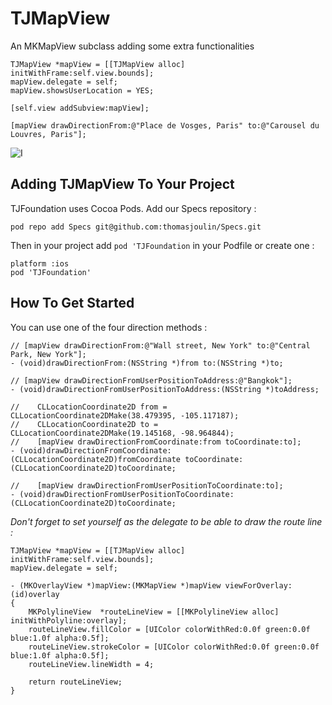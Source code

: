TJMapView
=========

An MKMapView subclass adding some extra functionalities

    TJMapView *mapView = [[TJMapView alloc] initWithFrame:self.view.bounds];
    mapView.delegate = self;
    mapView.showsUserLocation = YES;
    
    [self.view addSubview:mapView];
    
    [mapView drawDirectionFrom:@"Place de Vosges, Paris" to:@"Carousel du Louvres, Paris"];

![I](http://imgur.com/P8uuo)

## Adding TJMapView To Your Project

TJFoundation uses Cocoa Pods. Add our Specs repository :

	pod repo add Specs git@github.com:thomasjoulin/Specs.git

Then in your project add `pod 'TJFoundation` in your Podfile or create one :

	platform :ios
	pod 'TJFoundation'

## How To Get Started

You can use one of the four direction methods :

	// [mapView drawDirectionFrom:@"Wall street, New York" to:@"Central Park, New York"];
	- (void)drawDirectionFrom:(NSString *)from to:(NSString *)to;

	// [mapView drawDirectionFromUserPositionToAddress:@"Bangkok"];
	- (void)drawDirectionFromUserPositionToAddress:(NSString *)toAddress;

	//    CLLocationCoordinate2D from = CLLocationCoordinate2DMake(38.479395, -105.117187);
	//    CLLocationCoordinate2D to = CLLocationCoordinate2DMake(19.145168, -98.964844);
	//    [mapView drawDirectionFromCoordinate:from toCoordinate:to];
	- (void)drawDirectionFromCoordinate:(CLLocationCoordinate2D)fromCoordinate toCoordinate:(CLLocationCoordinate2D)toCoordinate;

	//    [mapView drawDirectionFromUserPositionToCoordinate:to];
	- (void)drawDirectionFromUserPositionToCoordinate:(CLLocationCoordinate2D)toCoordinate;

*Don't forget to set yourself as the delegate to be able to draw the route line :*

	TJMapView *mapView = [[TJMapView alloc] initWithFrame:self.view.bounds];
	mapView.delegate = self;

	- (MKOverlayView *)mapView:(MKMapView *)mapView viewForOverlay:(id)overlay
	{
	    MKPolylineView  *routeLineView = [[MKPolylineView alloc] initWithPolyline:overlay];
	    routeLineView.fillColor = [UIColor colorWithRed:0.0f green:0.0f blue:1.0f alpha:0.5f];
	    routeLineView.strokeColor = [UIColor colorWithRed:0.0f green:0.0f blue:1.0f alpha:0.5f];
	    routeLineView.lineWidth = 4;
    
	    return routeLineView;
	}
